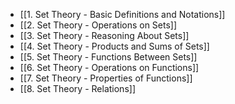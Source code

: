 - [[1. Set Theory - Basic Definitions and Notations]]
- [[2. Set Theory - Operations on Sets]]
- [[3. Set Theory - Reasoning About Sets]]
- [[4. Set Theory - Products and Sums of Sets]]
- [[5. Set Theory - Functions Between Sets]]
- [[6. Set Theory - Operations on Functions]] 
- [[7. Set Theory - Properties of Functions]]
- [[8. Set Theory - Relations]]
